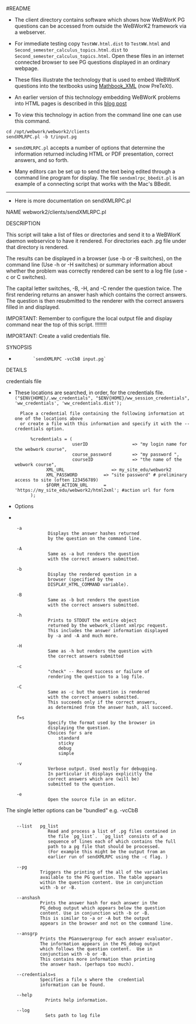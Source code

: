 #README

* The client directory contains software which shows how WeBWorK  PG questions can be accessed from outside the WeBWorK2 framework via a webserver. 

* For immediate testing copy `TestWW.html.dist` to `TestWW.html` and `Second_semester_calculus_topics.html.dist` to `Second_semester_calculus_topics.html`.  Open these files in an internet connected browser to see PG questions displayed in an ordinary webpage.
* These files illustrate the technology that is used to embed WeBWorK questions into the textbooks using [Mathbook\_XML](https://mathbook.pugetsound.edu/) (now PreTeXt).
* An earlier version of this technology embedding WeBWorK problems into HTML pages is described in this [blog post](http://michaelgage.blogspot.com/2015/06/whether-writing-full-text-book-or-just.html)
* To view this technology in action  from the command line one can use this command.
 
```
cd /opt/webwork/webwork2/clients
sendXMLRPC.pl -b t/input.pg
```
* `sendXMLRPC.pl` accepts a number of options that determine the information returned including HTML or PDF presentation, correct answers, and so forth.

* Many editors can be set up to send the text being edited through a command line program for display.  The file `sendxmlrpc_bbedit.pl` is an example of a connecting script that works with the Mac's BBedit.

-------------------------

* Here is more documentation on sendXMLRPC.pl

NAME
    webwork2/clients/sendXMLRPC.pl

DESCRIPTION
    
This script will take a list of files or directories and send it to a
WeBWorK daemon webservice to have it rendered. For directories each .pg file under that directory is rendered.

The results can be displayed in a browser (use -b or -B switches), on the command line (Use -h or -H switches) or summary information about
whether the problem was correctly rendered can be sent to a log file
(use -c or C switches).

The capital letter switches, -B, -H, and -C render the question twice. The first rendering returns an answer hash which contains the correct answers. The question is then resubmitted to the renderer with the correct answers filled in and displayed.

IMPORTANT: Remember to configure the local output file and display
    command near the top of this script. !!!!!!!!

IMPORTANT: Create a valid credentials file.

SYNOPSIS
*            `sendXMLRPC -vcCbB input.pg`

DETAILS

credentials file
  
* These locations are searched, in order,  for the credentials file.
        `("$ENV{HOME}/.ww_credentials", "$ENV{HOME}/ww_session_credentials", 'ww_credentials', 'ww_credentials.dist');`

        Place a credential file containing the following information at one of the locations above 
        or create a file with this information and specify it with the --credentials option.
    
            %credentials = (
                            userID                 => "my login name for the webwork course",
                            course_password        => "my password ",
                            courseID               => "the name of the webwork course",
                  XML_URL                  => my_site_edu/webwork2
                  XML_PASSWORD          => "site password" # preliminary access to site (often 123456789)
                  $FORM_ACTION_URL      =  'https://my_site_edu/webwork2/html2xml'; #action url for form
            );

* Options
* 
``` 
    -a
                Displays the answer hashes returned
                by the question on the command line.

    -A
                Same as -a but renders the question
                with the correct answers submitted.

    -b
                Display the rendered question in a
                browser (specified by the 
                DISPLAY_HTML_COMMAND variable).

    -B
                Same as -b but renders the question 
                with the correct answers submitted.

    -h
                Prints to STDOUT the entire object 
                returned by the webwork_client xmlrpc request.
                This includes the answer information displayed
                by -a and -A and much more.

    -H
                Same as -h but renders the question with
                the correct answers submitted

    -c
                "check" -- Record success or failure of 
                rendering the question to a log file.

    -C
                Same as -c but the question is rendered
                with the correct answers submitted. 
                This succeeds only if the correct answers,
                as determined from the answer hash, all succeed.

    f=s
                Specify the format used by the browser in
                displaying the question. 
                Choices for s are
                 	standard
                 	sticky
                 	debug 
                 	simple

    -v
                Verbose output. Used mostly for debugging. 
                In particular it displays explicitly the 
                correct answers which are (will be)  
                submitted to the question.

    -e
				Open the source file in an editor. 
```
The single letter options can be "bundled" e.g.  -vcCbB

```
                
    --list   pg_list
				Read and process a list of .pg files contained in
				the file `pg_list`.  `pg_list` consists of a 
				sequence of lines each of which contains the full
				path to a pg file that should be processed. 
				(For example this might be the output from an
				earlier run of sendXMLRPC using the -c flag. )

    --pg
             Triggers the printing of the all of the variables
             available to the PG question. The table appears
             within the question content. Use in conjunction
             with -b or -B.

    --anshash
             Prints the answer hash for each answer in the
             PG_debug output which appears below the question
             content. Use in conjunction with -b or -B. 
             This is similar to -a or -A but the output
             appears in the browser and not on the command line.

    --ansgrp
             Prints the PGanswergroup for each answer evaluator.
             The information appears in the PG_debug output
             which follows the question content.  Use in 
             conjunction with -b or -B.
             This contains more information than printing
             the answer hash. (perhaps too much).

    --credentials=s
             Specifies a file s where the  credential
             information can be found.

	--help
		       Prints help information. 
	   
	--log 
		       Sets path to log file
```

